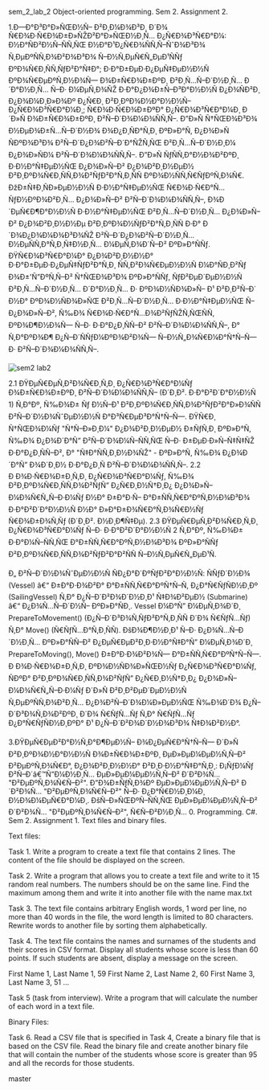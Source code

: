 sem_2_lab_2
   Object-oriented programming. Sem 2. Assignment 2.
   
1.Ð—Ð°Ð³Ð°Ð»ÑŒÐ½Ñ– Ð²Ð¸Ð¼Ð¾Ð³Ð¸ Ð´Ð¾ Ñ€Ð¾Ð·Ñ€Ð¾Ð±Ð»ÑŽÐ²Ð°Ð»ÑŒÐ½Ð¸Ñ… Ð¿Ñ€Ð¾Ð³Ñ€Ð°Ð¼: 
Ð½Ð°ÑÐ²Ð½Ñ–ÑÑ‚ÑŒ Ð½Ð°Ð¹Ð¿Ñ€Ð¾ÑÑ‚Ñ–ÑˆÐ¾Ð³Ð¾ Ñ‚ÐµÐºÑÑ‚Ð¾Ð²Ð¾Ð³Ð¾ Ñ–Ð½Ñ‚ÐµÑ€Ñ„ÐµÐ¹ÑÑƒ ÐºÐ¾Ñ€Ð¸ÑÑ‚ÑƒÐ²Ð°Ñ‡Ð°; 
Ð·Ð°Ð±ÐµÐ·Ð¿ÐµÑ‡ÐµÐ½Ð½Ñ ÐºÐ¾Ñ€ÐµÐºÑ‚Ð½Ð¾Ñ— Ð¾Ð±Ñ€Ð¾Ð±ÐºÐ¸ Ð²Ð¸Ñ…Ñ–Ð´Ð½Ð¸Ñ… Ð´Ð°Ð½Ð¸Ñ… Ñ–Ð· Ð¼ÐµÑ‚Ð¾ÑŽ Ð·Ð°Ð¿Ð¾Ð±Ñ–Ð³Ð°Ð½Ð½Ñ Ð¿Ð¾ÑÐ²Ð¸ Ð¿Ð¾Ð¼Ð¸Ð»Ð¾Ðº Ð¿Ñ€Ð¸ Ð²Ð¸ÐºÐ¾Ð½Ð°Ð½Ð½Ñ– Ð¿Ñ€Ð¾Ð³Ñ€Ð°Ð¼Ð¸; 
Ñ€Ð¾Ð·Ñ€Ð¾Ð±ÐºÐ° Ð¿Ñ€Ð¾Ð³Ñ€Ð°Ð¼Ð¸ Ð´Ð»Ñ Ð¾Ð±Ñ€Ð¾Ð±ÐºÐ¸ Ð²Ñ–Ð´Ð¾Ð¼Ð¾ÑÑ‚Ñ–. 
Ð”Ð»Ñ Ñ†ÑŒÐ¾Ð³Ð¾ Ð½ÐµÐ¾Ð±Ñ…Ñ–Ð´Ð½Ð¾ Ð¾Ð¿Ð¸ÑÐ°Ñ‚Ð¸ ÐºÐ»Ð°Ñ, Ð¿Ð¾Ð»Ñ ÑÐºÐ¾Ð³Ð¾ Ð²Ñ–Ð´Ð¿Ð¾Ð²Ñ–Ð´Ð°ÑŽÑ‚ÑŒ Ð²Ð¸Ñ…Ñ–Ð´Ð½Ð¸Ð¼ Ð¿Ð¾Ð»ÑÐ¼ Ð²Ñ–Ð´Ð¾Ð¼Ð¾ÑÑ‚Ñ–. 
Ð”Ð»Ñ ÑƒÑÑ‚Ð°Ð½Ð¾Ð²ÐºÐ¸ Ð·Ð½Ð°Ñ‡ÐµÐ½ÑŒ Ð¿Ð¾Ð»Ñ–Ð² Ð¿Ð¾Ð²Ð¸Ð½ÐµÐ½ Ð²Ð¸ÐºÐ¾Ñ€Ð¸ÑÑ‚Ð¾Ð²ÑƒÐ²Ð°Ñ‚Ð¸ÑÑ ÐºÐ¾Ð½ÑÑ‚Ñ€ÑƒÐºÑ‚Ð¾Ñ€. 
ÐžÐ±Ñ‡Ð¸ÑÐ»ÐµÐ½Ð½Ñ Ð·Ð½Ð°Ñ‡ÐµÐ½ÑŒ Ñ€Ð¾Ð·Ñ€Ð°Ñ…ÑƒÐ½ÐºÐ¾Ð²Ð¸Ñ… Ð¿Ð¾Ð»Ñ–Ð² Ð²Ñ–Ð´Ð¾Ð¼Ð¾ÑÑ‚Ñ–, Ð¾Ð´ÐµÑ€Ð¶Ð°Ð½Ð½Ñ Ð·Ð½Ð°Ñ‡ÐµÐ½ÑŒ Ð²Ð¸Ñ…Ñ–Ð´Ð½Ð¸Ñ… Ð¿Ð¾Ð»Ñ–Ð² Ð¿Ð¾Ð²Ð¸Ð½Ð½Ðµ Ð²Ð¸ÐºÐ¾Ð½ÑƒÐ²Ð°Ñ‚Ð¸ÑÑ Ð·Ð° Ð´Ð¾Ð¿Ð¾Ð¼Ð¾Ð³Ð¾ÑŽ Ð²Ñ–Ð´Ð¿Ð¾Ð²Ñ–Ð´Ð½Ð¸Ñ… Ð½ÐµÑÑ‚Ð°Ñ‚Ð¸Ñ‡Ð½Ð¸Ñ… Ð¼ÐµÑ‚Ð¾Ð´Ñ–Ð² ÐºÐ»Ð°ÑÑƒ. 
ÐŸÑ€Ð¾Ð³Ñ€Ð°Ð¼Ð° Ð¿Ð¾Ð²Ð¸Ð½Ð½Ð° Ð·Ð°Ð±ÐµÐ·Ð¿ÐµÑ‡ÑƒÐ²Ð°Ñ‚Ð¸ ÑÑ‚Ð²Ð¾Ñ€ÐµÐ½Ð½Ñ Ð¼Ð°ÑÐ¸Ð²Ñƒ Ð¾Ð±'Ñ”ÐºÑ‚Ñ–Ð² Ñ†ÑŒÐ¾Ð³Ð¾ ÐºÐ»Ð°ÑÑƒ, ÑƒÐ²ÐµÐ´ÐµÐ½Ð½Ñ Ð²Ð¸Ñ…Ñ–Ð´Ð½Ð¸Ñ… Ð´Ð°Ð½Ð¸Ñ… Ð· ÐºÐ¾Ð½ÑÐ¾Ð»Ñ– Ð¹ Ð²Ð¸Ð²Ñ–Ð´ Ð½Ð° ÐºÐ¾Ð½ÑÐ¾Ð»ÑŒ Ð²Ð¸Ñ…Ñ–Ð´Ð½Ð¸Ñ… Ð·Ð½Ð°Ñ‡ÐµÐ½ÑŒ Ñ– Ð¿Ð¾Ð»Ñ–Ð², 
Ñ‰Ð¾ Ñ€Ð¾Ð·Ñ€Ð°Ñ…Ð¾Ð²ÑƒÑŽÑ‚ÑŒÑÑ, ÐºÐ¾Ð¶Ð½Ð¾Ñ— Ñ–Ð· Ð·Ð°Ð¿Ð¸ÑÑ–Ð² Ð²Ñ–Ð´Ð¾Ð¼Ð¾ÑÑ‚Ñ–, Ð° Ñ‚Ð°ÐºÐ¾Ð¶ Ð¿Ñ–Ð´ÑÑƒÐ¼ÐºÐ¾Ð²Ð¾Ñ— Ñ–Ð½Ñ„Ð¾Ñ€Ð¼Ð°Ñ†Ñ–Ñ— Ð· Ð²Ñ–Ð´Ð¾Ð¼Ð¾ÑÑ‚Ñ–.

![sem2 lab2](https://user-images.githubusercontent.com/114365042/232078005-770694f8-ddd9-47e5-91ce-f4c916329afd.png)

2.1 ÐŸÐµÑ€ÐµÑ‚Ð²Ð¾Ñ€Ð¸Ñ‚Ð¸ Ð¿Ñ€Ð¾Ð³Ñ€Ð°Ð¼Ñƒ Ð¾Ð±Ñ€Ð¾Ð±ÐºÐ¸ Ð²Ñ–Ð´Ð¾Ð¼Ð¾ÑÑ‚Ñ– (Ð´Ð¸Ð². Ð·Ð°Ð²Ð´Ð°Ð½Ð½Ñ 1) Ñ‚Ð°Ðº, Ñ‰Ð¾Ð± Ñƒ Ð½Ñ–Ð¹ Ð²Ð¸ÐºÐ¾Ñ€Ð¸ÑÑ‚Ð¾Ð²ÑƒÐ²Ð°Ð»Ð¾ÑÑ Ð²Ñ–Ð´Ð½Ð¾ÑˆÐµÐ½Ð½Ñ Ð°Ð³Ñ€ÐµÐ³Ð°Ñ†Ñ–Ñ—. 
ÐŸÑ€Ð¸ Ñ†ÑŒÐ¾Ð¼Ñƒ "Ñ†Ñ–Ð»Ð¸Ð¼" Ð¿Ð¾Ð²Ð¸Ð½ÐµÐ½ Ð±ÑƒÑ‚Ð¸ ÐºÐ»Ð°Ñ, Ñ‰Ð¾ Ð¿Ð¾Ð´Ð°Ñ” Ð²Ñ–Ð´Ð¾Ð¼Ñ–ÑÑ‚ÑŒ Ñ–Ð· Ð±ÐµÐ·Ð»Ñ–Ñ‡Ñ‡ÑŽ Ð·Ð°Ð¿Ð¸ÑÑ–Ð², Ð° "Ñ‡Ð°ÑÑ‚Ð¸Ð½Ð¾ÑŽ" - ÐºÐ»Ð°Ñ, Ñ‰Ð¾ Ð¿Ð¾Ð´Ð°Ñ” Ð¾Ð´Ð¸Ð½ Ð·Ð°Ð¿Ð¸Ñ Ð²Ñ–Ð´Ð¾Ð¼Ð¾ÑÑ‚Ñ–. 
2.2 Ð Ð¾Ð·Ñ€Ð¾Ð±Ð¸Ñ‚Ð¸ Ð¿Ñ€Ð¾Ð³Ñ€Ð°Ð¼Ñƒ, Ñ‰Ð¾ Ð²Ð¸ÐºÐ¾Ñ€Ð¸ÑÑ‚Ð¾Ð²ÑƒÑ” Ð¿Ñ€Ð¸Ð½Ñ†Ð¸Ð¿ Ð¿Ð¾Ð»Ñ–Ð¼Ð¾Ñ€Ñ„Ñ–Ð·Ð¼Ñƒ Ð½Ð° Ð±Ð°Ð·Ñ– Ð°Ð±ÑÑ‚Ñ€Ð°ÐºÑ‚Ð½Ð¾Ð³Ð¾ Ð·Ð°Ð²Ð´Ð°Ð½Ð½Ñ Ð½Ð° Ð»Ð°Ð±Ð¾Ñ€Ð°Ñ‚Ð¾Ñ€Ð½Ñƒ Ñ€Ð¾Ð±Ð¾Ñ‚Ñƒ (Ð´Ð¸Ð². Ð½Ð¸Ð¶Ñ‡Ðµ). 
2.3 ÐŸÐµÑ€ÐµÑ‚Ð²Ð¾Ñ€Ð¸Ñ‚Ð¸ Ð¿Ñ€Ð¾Ð³Ñ€Ð°Ð¼Ñƒ Ñ–Ð· Ð·Ð°Ð²Ð´Ð°Ð½Ð½Ñ 2 Ñ‚Ð°Ðº, Ñ‰Ð¾Ð± Ð·Ð°Ð¼Ñ–ÑÑ‚ÑŒ Ð°Ð±ÑÑ‚Ñ€Ð°ÐºÑ‚Ð½Ð¾Ð³Ð¾ ÐºÐ»Ð°ÑÑƒ Ð²Ð¸ÐºÐ¾Ñ€Ð¸ÑÑ‚Ð¾Ð²ÑƒÐ²Ð°Ð²ÑÑ Ñ–Ð½Ñ‚ÐµÑ€Ñ„ÐµÐ¹Ñ.

Ð„ Ð²Ñ–Ð´Ð½Ð¾ÑˆÐµÐ½Ð½Ñ ÑÐ¿Ð°Ð´ÐºÑƒÐ²Ð°Ð½Ð½Ñ: ÑÑƒÐ´Ð½Ð¾ (Vessel) â€“ Ð±Ð°Ð·Ð¾Ð²Ð° Ð°Ð±ÑÑ‚Ñ€Ð°ÐºÑ†Ñ–Ñ, Ð¿Ð°Ñ€ÑƒÑÐ½Ð¸Ðº (SailingVessel) Ñ‚Ð° Ð¿Ñ–Ð´Ð²Ð¾Ð´Ð½Ð¸Ð¹ Ñ‡Ð¾Ð²ÐµÐ½ (Submarine) â€“ Ð¿Ð¾Ñ…Ñ–Ð´Ð½Ñ– ÐºÐ»Ð°ÑÐ¸. 
Vessel Ð¼Ð°Ñ” Ð¼ÐµÑ‚Ð¾Ð´Ð¸ PrepareToMovement() (Ð¿Ñ–Ð´Ð³Ð¾Ñ‚ÑƒÐ²Ð°Ñ‚Ð¸ÑÑ Ð´Ð¾ Ñ€ÑƒÑ…Ñƒ) Ñ‚Ð° Move() (Ñ€ÑƒÑ…Ð°Ñ‚Ð¸ÑÑ). 
ÐšÐ¾Ð¶Ð½Ð¸Ð¹ Ñ–Ð· Ð¿Ð¾Ñ…Ñ–Ð´Ð½Ð¸Ñ… ÐºÐ»Ð°ÑÑ–Ð² Ð¿ÐµÑ€ÐµÐ²Ð¸Ð·Ð½Ð°Ñ‡Ð°Ñ” Ð¼ÐµÑ‚Ð¾Ð´Ð¸ PrepareToMoving(), Move() Ð±Ð°Ð·Ð¾Ð²Ð¾Ñ— Ð°Ð±ÑÑ‚Ñ€Ð°ÐºÑ†Ñ–Ñ—. 
Ð Ð¾Ð·Ñ€Ð¾Ð±Ð¸Ñ‚Ð¸ ÐºÐ¾Ð½ÑÐ¾Ð»ÑŒÐ½Ñƒ Ð¿Ñ€Ð¾Ð³Ñ€Ð°Ð¼Ñƒ, ÑÐºÐ° Ð²Ð¸ÐºÐ¾Ñ€Ð¸ÑÑ‚Ð¾Ð²ÑƒÑ” Ð¿Ñ€Ð¸Ð½Ñ†Ð¸Ð¿ Ð¿Ð¾Ð»Ñ–Ð¼Ð¾Ñ€Ñ„Ñ–Ð·Ð¼Ñƒ Ð´Ð»Ñ Ð²Ð¸Ð²ÐµÐ´ÐµÐ½Ð½Ñ Ñ‚ÐµÐºÑÑ‚Ð¾Ð²Ð¸Ñ… Ð¿Ð¾Ð²Ñ–Ð´Ð¾Ð¼Ð»ÐµÐ½ÑŒ Ñ‰Ð¾Ð´Ð¾ Ð¿Ñ–Ð´Ð³Ð¾Ñ‚Ð¾Ð²ÐºÐ¸ Ð´Ð¾ Ñ€ÑƒÑ…Ñƒ Ñ‚Ð° Ñ€ÑƒÑ…Ñƒ Ð¿Ð°Ñ€ÑƒÑÐ½Ð¸ÐºÐ° Ð¹ Ð¿Ñ–Ð´Ð²Ð¾Ð´Ð½Ð¾Ð³Ð¾ Ñ‡Ð¾Ð²Ð½Ð°. 

3.ÐŸÐµÑ€ÐµÐ²Ð°Ð½Ñ‚Ð°Ð¶ÐµÐ½Ñ– Ð¾Ð¿ÐµÑ€Ð°Ñ†Ñ–Ñ— Ð´Ð»Ñ Ð²Ð¸ÐºÐ¾Ð½Ð°Ð½Ð½Ñ Ð¾Ð±Ñ€Ð¾Ð±ÐºÐ¸ ÐµÐ»ÐµÐ¼ÐµÐ½Ñ‚Ñ–Ð² Ð²ÐµÐºÑ‚Ð¾Ñ€Ð°, Ð¿Ð¾Ð²Ð¸Ð½Ð½Ð° Ð²Ð¸Ð·Ð½Ð°Ñ‡Ð°Ñ‚Ð¸:
Ð¡ÑƒÐ¼Ñƒ Ð²Ñ–Ð´â€™Ñ”Ð¼Ð½Ð¸Ñ… ÐµÐ»ÐµÐ¼ÐµÐ½Ñ‚Ñ–Ð² Ð´Ð²Ð¾Ñ… "Ð²ÐµÐºÑ‚Ð¾Ñ€Ñ–Ð²".
Ð”Ð¾Ð±ÑƒÑ‚Ð¾Ðº ÐµÐ»ÐµÐ¼ÐµÐ½Ñ‚Ñ–Ð² Ð´Ð²Ð¾Ñ… "Ð²ÐµÐºÑ‚Ð¾Ñ€Ñ–Ð²" Ñ–Ð· Ð¿Ð°Ñ€Ð½Ð¸Ð¼Ð¸ Ð½Ð¾Ð¼ÐµÑ€Ð°Ð¼Ð¸.
ÐšÑ–Ð»ÑŒÐºÑ–ÑÑ‚ÑŒ ÐµÐ»ÐµÐ¼ÐµÐ½Ñ‚Ñ–Ð² Ð´Ð²Ð¾Ñ… "Ð²ÐµÐºÑ‚Ð¾Ñ€Ñ–Ð²", Ñ€Ñ–Ð²Ð½Ð¸Ñ… 0.
       Programming. C#. Sem 2. Assignment 1. Text files and binary files.

Text files: 

Task 1.
Write a program to create a text file that contains 2 lines. 
The content of the file should be displayed on the screen.

Task 2.
Write a program that allows you to create a text file and write to it 15 random real numbers. 
The numbers should be on the same line. Find the maximum among them and write it into another file with the name max.txt

Task 3.
The text file contains arbitrary English words, 1 word per line, no more than 40 words in the file, the word length is limited to 80 characters. 
Rewrite words to another file by sorting them alphabetically.

Task 4.
The text file contains the names and surnames of the students and their scores in CSV format. Display all students whose score is less than 60 points. 
If such students are absent, display a message on the screen.

First Name 1, Last Name 1, 59
First Name 2, Last Name 2, 60
First Name 3, Last Name 3, 51
…

Task 5 (task from interview). 
Write a program that will calculate the number of each word in a text file.

Binary Files:

Task 6. 
Read a CSV file that is specified in Task 4, Create a binary file that is based on the CSV file. 
Read the binary file and create another binary file that will contain the number of the students whose score is greater than 95 and all the records for those students.

master
